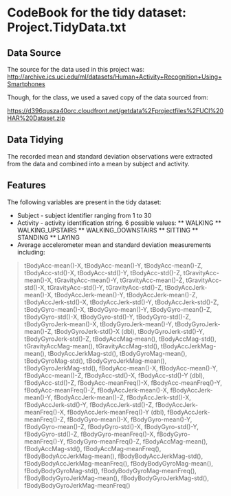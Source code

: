 
# CodeBook for the tidy dataset: Project.TidyData.txt

## Data Source
The source for the data used in this project was:
http://archive.ics.uci.edu/ml/datasets/Human+Activity+Recognition+Using+Smartphones

Though, for the class, we used a saved copy of the data sourced from:

https://d396qusza40orc.cloudfront.net/getdata%2Fprojectfiles%2FUCI%20HAR%20Dataset.zip

## Data Tidying
The recorded mean and standard deviation observations were extracted from the data and 
combined into a mean by subject and activity.
## Features
The following variables are present in the tidy dataset:

* Subject - subject identifier ranging from 1 to 30
* Activity - activity identification string.  6 possible values:
** WALKING
** WALKING_UPSTAIRS
** WALKING_DOWNSTAIRS
** SITTING
** STANDING
** LAYING
* Average accelerometer mean and standard deviation measurements including:

> tBodyAcc-mean()-X, tBodyAcc-mean()-Y, tBodyAcc-mean()-Z, tBodyAcc-std()-X, tBodyAcc-std()-Y,
> tBodyAcc-std()-Z, tGravityAcc-mean()-X, tGravityAcc-mean()-Y,
> tGravityAcc-mean()-Z, tGravityAcc-std()-X, tGravityAcc-std()-Y, tGravityAcc-std()-Z,
> tBodyAccJerk-mean()-X, tBodyAccJerk-mean()-Y, tBodyAccJerk-mean()-Z, tBodyAccJerk-std()-X,
> tBodyAccJerk-std()-Y, tBodyAccJerk-std()-Z, tBodyGyro-mean()-X, tBodyGyro-mean()-Y,
> tBodyGyro-mean()-Z, tBodyGyro-std()-X, tBodyGyro-std()-Y, tBodyGyro-std()-Z,
> tBodyGyroJerk-mean()-X, tBodyGyroJerk-mean()-Y, tBodyGyroJerk-mean()-Z, tBodyGyroJerk-std()-X
> (dbl), tBodyGyroJerk-std()-Y, tBodyGyroJerk-std()-Z, tBodyAccMag-mean(), tBodyAccMag-std(),
> tGravityAccMag-mean(), tGravityAccMag-std(), tBodyAccJerkMag-mean(), tBodyAccJerkMag-std(),
> tBodyGyroMag-mean(), tBodyGyroMag-std(), tBodyGyroJerkMag-mean(), tBodyGyroJerkMag-std(),
> fBodyAcc-mean()-X, fBodyAcc-mean()-Y, fBodyAcc-mean()-Z, fBodyAcc-std()-X, fBodyAcc-std()-Y
> (dbl), fBodyAcc-std()-Z, fBodyAcc-meanFreq()-X, fBodyAcc-meanFreq()-Y, fBodyAcc-meanFreq()-Z,
> fBodyAccJerk-mean()-X, fBodyAccJerk-mean()-Y, fBodyAccJerk-mean()-Z, fBodyAccJerk-std()-X,
> fBodyAccJerk-std()-Y, fBodyAccJerk-std()-Z, fBodyAccJerk-meanFreq()-X, fBodyAccJerk-meanFreq()-Y
> (dbl), fBodyAccJerk-meanFreq()-Z, fBodyGyro-mean()-X, fBodyGyro-mean()-Y, fBodyGyro-mean()-Z,
> fBodyGyro-std()-X, fBodyGyro-std()-Y, fBodyGyro-std()-Z, fBodyGyro-meanFreq()-X,
> fBodyGyro-meanFreq()-Y, fBodyGyro-meanFreq()-Z, fBodyAccMag-mean(), fBodyAccMag-std(),
> fBodyAccMag-meanFreq(), fBodyBodyAccJerkMag-mean(), fBodyBodyAccJerkMag-std(),
> fBodyBodyAccJerkMag-meanFreq(), fBodyBodyGyroMag-mean(), fBodyBodyGyroMag-std(),
> fBodyBodyGyroMag-meanFreq(), fBodyBodyGyroJerkMag-mean(), fBodyBodyGyroJerkMag-std(),
> fBodyBodyGyroJerkMag-meanFreq()
